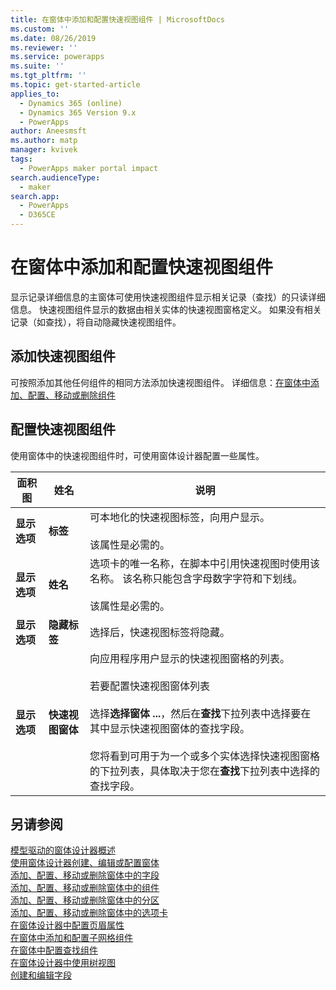 ```yaml
---
title: 在窗体中添加和配置快速视图组件 | MicrosoftDocs
ms.custom: ''
ms.date: 08/26/2019
ms.reviewer: ''
ms.service: powerapps
ms.suite: ''
ms.tgt_pltfrm: ''
ms.topic: get-started-article
applies_to:
  - Dynamics 365 (online)
  - Dynamics 365 Version 9.x
  - PowerApps
author: Aneesmsft
ms.author: matp
manager: kvivek
tags:
  - PowerApps maker portal impact
search.audienceType:
  - maker
search.app:
  - PowerApps
  - D365CE
---
```


# <a name="add-and-configure-a-quick-view-component-on-a-form"></a>在窗体中添加和配置快速视图组件  
显示记录详细信息的主窗体可使用快速视图组件显示相关记录（查找）的只读详细信息。 快速视图组件显示的数据由相关实体的快速视图窗格定义。 如果没有相关记录（如查找），将自动隐藏快速视图组件。

## <a name="add-a-quick-view-component"></a>添加快速视图组件
可按照添加其他任何组件的相同方法添加快速视图组件。 详细信息：[在窗体中添加、配置、移动或删除组件](add-move-configure-or-delete-components-on-form.md)

## <a name="configure-a-quick-view-component"></a>配置快速视图组件
使用窗体中的快速视图组件时，可使用窗体设计器配置一些属性。


<!--note from editor: "Drop-down" should be used only as an adjective. In the following table, is it a list? A menu? (It's used three times in line 44.) --> 


|面积图   |姓名  |说明  |
|---------|---------|---------|
|**显示选项** | **标签** | 可本地化的快速视图标签，向用户显示。 <br /><br /> 该属性是必需的。 |
| **显示选项** | **姓名** |  选项卡的唯一名称，在脚本中引用快速视图时使用该名称。 该名称只能包含字母数字字符和下划线。 <br /> <br />该属性是必需的。 |
| **显示选项**  | **隐藏标签** |  选择后，快速视图标签将隐藏。 |
| **显示选项**  | **快速视图窗体** |  向应用程序用户显示的快速视图窗格的列表。 <br /><br />若要配置快速视图窗体列表 <br /><br /> 选择**选择窗体 ...**，然后在**查找**下拉列表中选择要在其中显示快速视图窗体的查找字段。 <br /><br />您将看到可用于为一个或多个实体选择快速视图窗格的下拉列表，具体取决于您在**查找**下拉列表中选择的查找字段。 |

## <a name="see-also"></a>另请参阅
[模型驱动的窗体设计器概述](form-designer-overview.md)  
[使用窗体设计器创建、编辑或配置窗体](create-and-edit-forms.md)  
[添加、配置、移动或删除窗体中的字段](add-move-or-delete-fields-on-form.md)  
[添加、配置、移动或删除窗体中的组件](add-move-configure-or-delete-components-on-form.md)  
[添加、配置、移动或删除窗体中的分区](add-move-or-delete-sections-on-form.md)  
[添加、配置、移动或删除窗体中的选项卡](add-move-or-delete-tabs-on-form.md)  
[在窗体设计器中配置页眉属性](form-designer-header-properties.md)  
[在窗体中添加和配置子网格组件](form-designer-add-configure-subgrid.md)  
[在窗体中配置查找组件](form-designer-add-configure-lookup.md)  
[在窗体设计器中使用树视图](using-tree-view-on-form.md)  
[创建和编辑字段](../common-data-service/create-edit-field-portal.md)  
